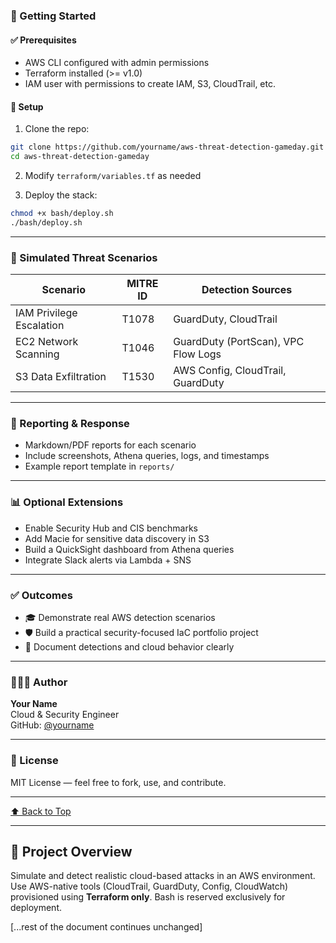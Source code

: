 ### 🚀 Getting Started
#### ✅ Prerequisites
- AWS CLI configured with admin permissions
- Terraform installed (>= v1.0)
- IAM user with permissions to create IAM, S3, CloudTrail, etc.

#### 🧠 Setup
1. Clone the repo:
```bash
git clone https://github.com/yourname/aws-threat-detection-gameday.git
cd aws-threat-detection-gameday
```

2. Modify `terraform/variables.tf` as needed

3. Deploy the stack:
```bash
chmod +x bash/deploy.sh
./bash/deploy.sh
```

---

### 🧪 Simulated Threat Scenarios
| Scenario                      | MITRE ID | Detection Sources                    |
|------------------------------|----------|--------------------------------------|
| IAM Privilege Escalation     | T1078    | GuardDuty, CloudTrail                |
| EC2 Network Scanning         | T1046    | GuardDuty (PortScan), VPC Flow Logs  |
| S3 Data Exfiltration         | T1530    | AWS Config, CloudTrail, GuardDuty    |

---

### 📑 Reporting & Response
- Markdown/PDF reports for each scenario
- Include screenshots, Athena queries, logs, and timestamps
- Example report template in `reports/`

---

### 📊 Optional Extensions
- Enable Security Hub and CIS benchmarks
- Add Macie for sensitive data discovery in S3
- Build a QuickSight dashboard from Athena queries
- Integrate Slack alerts via Lambda + SNS

---

### ✅ Outcomes
- 🎓 Demonstrate real AWS detection scenarios
- 🛡️ Build a practical security-focused IaC portfolio project
- 📂 Document detections and cloud behavior clearly

---

### 👨🏽‍💻 Author
**Your Name**  
Cloud & Security Engineer  
GitHub: [@yourname](https://github.com/yourname)

---

### 📝 License
MIT License — feel free to fork, use, and contribute.

---

[⬆️ Back to Top](#-aws-cloud-engineer-threat-detection-game-day-project-terraform-only-setup)

---

## 🔢 Project Overview
Simulate and detect realistic cloud-based attacks in an AWS environment. Use AWS-native tools (CloudTrail, GuardDuty, Config, CloudWatch) provisioned using **Terraform only**. Bash is reserved exclusively for deployment.

[...rest of the document continues unchanged]
